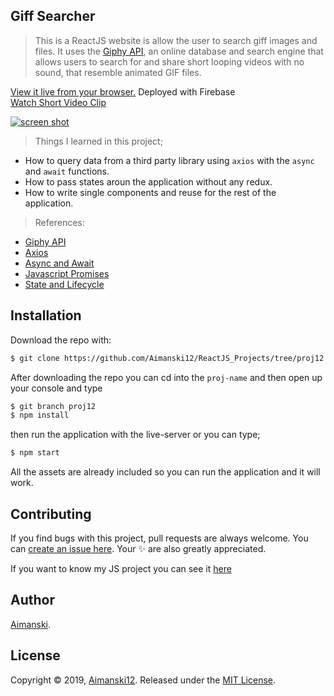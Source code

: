 ## Giff Searcher

> This is a ReactJS website is allow the user to search giff images and files. It uses the [Giphy API](https://developers.giphy.com/), an online database and search engine that allows users to search for and share short looping videos with no sound, that resemble animated GIF files.

[View it live from your browser.](http://bit.ly/33orX9q) Deployed with Firebase<br>
[Watch Short Video Clip](https://youtu.be/Fiy8VBEon5g) <br>

<div float="left">
  <a href="https://youtu.be/Fiy8VBEon5g">
    <img src="https://github.com/Aimanski12/proj-resource/blob/master/libs/react/react12-giffsearch.gif" alt="screen shot">
  </a>
</div>

> Things I learned in this project;
  * How to query data from a third party library using `axios` with the `async` and `await` functions.
  * How to pass states aroun the application without any redux.
  * How to write single components and reuse for the rest of the application.
  
  > References:
  * [Giphy API](https://giphy.com/)
  * [Axios](https://www.npmjs.com/package/axios)
  * [Async and Await](https://developer.mozilla.org/en-US/docs/Web/JavaScript/Reference/Statements/async_function)
  * [Javascript Promises](https://developer.mozilla.org/en-US/docs/Web/JavaScript/Reference/Global_Objects/Promise)
  * [State and Lifecycle](https://reactjs.org/docs/state-and-lifecycle.html)

## Installation

Download the repo with:

```bash
$ git clone https://github.com/Aimanski12/ReactJS_Projects/tree/proj12 proj-name
```

After downloading the repo you can cd into the `proj-name` and then open up your console and type 

```bash
$ git branch proj12
$ npm install
```

then run the application with the live-server or you can type;

```bash
$ npm start
```

All the assets are already included so you can run the application and it will work. 

## Contributing

If you find bugs with this project, pull requests are always welcome. You can [create an issue here](https://github.com/Aimanski12/ReactJS_Projects/issues/new).
Your :sparkles: are also greatly appreciated.

If you want to know my JS project you can see it [here](http://bit.ly/aiman-javascript-projects)

## Author

[Aimanski](http://bit.ly/aiman-profile-github).

## License 

Copyright © 2019, [Aimanski12](http://bit.ly/aiman-profile-github).
Released under the [MIT License](LICENSE).

